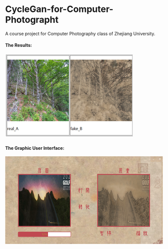 # CycleGan-for-Computer-Photographt
A course project for Computer Photography class of Zhejiang University.

#### The Results:

![image-20210617001637880](README.assets/image-20210617001637880.png)

#### The Graphic User Interface:

![image-20210617001721302](README.assets/image-20210617001721302.png)

